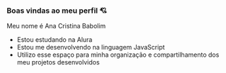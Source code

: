 ### Boas vindas ao meu perfil 💘

Meu nome é Ana Cristina Babolim

- Estou estudando na Alura
- Estou me desenvolvendo na linguagem JavaScript
- Utilizo esse espaço para minha organização e compartilhamento dos meu projetos desenvolvidos 
